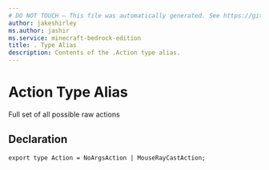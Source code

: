 ```yaml
---
# DO NOT TOUCH — This file was automatically generated. See https://github.com/mojang/minecraftapidocsgenerator to modify descriptions, examples, etc.
author: jakeshirley
ms.author: jashir
ms.service: minecraft-bedrock-edition
title: . Type Alias
description: Contents of the .Action type alias.
---
```

# Action Type Alias

Full set of all possible raw actions

## Declaration
`export type Action = NoArgsAction | MouseRayCastAction;`
